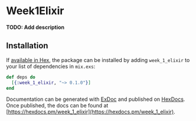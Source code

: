 # Week1Elixir

**TODO: Add description**

## Installation

If [available in Hex](https://hex.pm/docs/publish), the package can be installed
by adding `week_1_elixir` to your list of dependencies in `mix.exs`:

```elixir
def deps do
  [{:week_1_elixir, "~> 0.1.0"}]
end
```

Documentation can be generated with [ExDoc](https://github.com/elixir-lang/ex_doc)
and published on [HexDocs](https://hexdocs.pm). Once published, the docs can
be found at [https://hexdocs.pm/week_1_elixir](https://hexdocs.pm/week_1_elixir).

